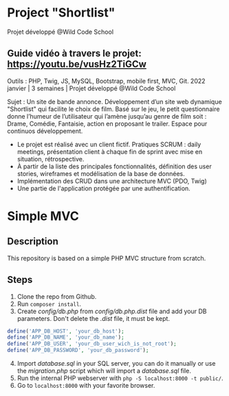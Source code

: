 # Project "Shortlist"
Projet développé @Wild Code School
## Guide vidéo à travers le projet:  https://youtu.be/vusHz2TiGCw

Outils : PHP, Twig, JS, MySQL, Bootstrap, mobile first, MVC, Git.
2022 janvier | 3 semaines | Projet développé @Wild Code School

Sujet : Un site de bande annonce. Développement d’un site web dynamique "Shortlist" qui facilite le choix de film.
Basé sur le jeu, le petit questionnaire donne l’humeur de l’utilisateur qui l’amène jusqu’au genre de film soit : Drame, Comédie, Fantaisie, action en proposant le trailer. Espace pour continuos développement.

* Le projet est réalisé avec un client fictif. Pratiques SCRUM : daily meetings, présentation client à chaque fin de sprint avec mise en situation, rétrospective.
* À partir de la liste des principales fonctionnalités, définition des user stories, wireframes et modélisation de la base de données.
* Implémentation des CRUD dans une architecture MVC (PDO, Twig)
* Une partie de l'application protégée par une authentification.


# Simple MVC

## Description

This repository is based on a simple PHP MVC structure from scratch.

## Steps

1. Clone the repo from Github.
2. Run `composer install`.
3. Create *config/db.php* from *config/db.php.dist* file and add your DB parameters. Don't delete the *.dist* file, it must be kept.
```php
define('APP_DB_HOST', 'your_db_host');
define('APP_DB_NAME', 'your_db_name');
define('APP_DB_USER', 'your_db_user_wich_is_not_root');
define('APP_DB_PASSWORD', 'your_db_password');
```
4. Import *database.sql* in your SQL server, you can do it manually or use the *migration.php* script which will import a *database.sql* file.
5. Run the internal PHP webserver with `php -S localhost:8000 -t public/`. 
6. Go to `localhost:8000` with your favorite browser.



